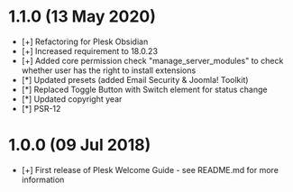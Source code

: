# 1.1.0 (13 May 2020)

* [+] Refactoring for Plesk Obsidian
* [+] Increased requirement to 18.0.23
* [+] Added core permission check "manage_server_modules" to check whether user has the right to install extensions
* [*] Updated presets (added Email Security & Joomla! Toolkit)
* [*] Replaced Toggle Button with Switch element for status change
* [*] Updated copyright year
* [*] PSR-12

# 1.0.0 (09 Jul 2018)

* [+] First release of Plesk Welcome Guide - see README.md for more information
